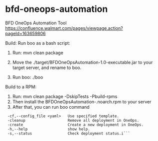 # bfd-oneops-automation
BFD OneOps Automation Tool
https://confluence.walmart.com/pages/viewpage.action?pageId=163659806

Build:
Run boo as a bash script:

1. Run: mvn clean package

2. Move the ./target/BFDOneOpsAutomation-1.0-executable.jar to your target server, and rename to boo.

3. Run boo: ./boo

Build to a RPM:

1. Run: mvn clean package -DskipTests -Pbuild-rpms
2. Then install the BFDOneOpsAutomation-<version>.noarch.rpm to your server
3. After that, you can run boo command

```usage: boo [-cf <yaml>] [-cleanup] [-create] [-h] [-s]
 -cf,--config_file <yaml>   Use specified template.
 -cleanup                   Remove all deployment in OneOps.
 -create                    Create a new deployment in OneOps.
 -h,--help                  show help.
 -s,--status                Check deployment status.i```
